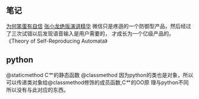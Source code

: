## 笔记 ##
[为何笨蛋有自信](http://www.guokr.com/blog/490079/)
[张小龙绝版演讲精华](http://3g.k.sohu.com/t/n14795326)
微信只是疼遜的一个防御型产品，然后经过了三次试错以后发现语音输入是用户需要的，
才成长为一个亿级产品的。
《Theory of Self-Reproducing Automata》
## python ##
@staticmethod
C艹的静态函数
@classmethod
因为python的类也是对象，所以可以传递类对象给@classmethod修饰的成员函数,C艹的OO原
理与python不同所以没有与此对应的东西。

